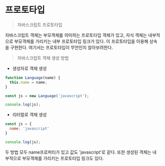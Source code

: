# 프로토타입

> 자바스크립트 프로토타입

자바스크립트 객체는 부모객체를 의미하는 프로토타입 객체가 있고, 자식 객체는 내부적으로 부모객체를 가리키는 내부 프로토타입 링크가 있다. 이 프로토타입을 이용해 상속을 구현한다. 여기서는 프로토타입이 무언인지 알아보려한다. 



> 자바스크립트 객체 생성 방법

* 생성자로 객체 생성

```javascript
function Language(name) {
  this.name = name;
}

const js = new Language('javascript');

console.log(js);

```



* 리터럴로 객체 생성

```javascript
const js = {
  name: 'javascript'
}

console.log(js);

```



두 방법 모두  name프로퍼티가 있고 값도 'javascript'로 같다. 또한 생성된 객체는 내부적으로 부모객체를 가리키는 프로토타입 링크도 있다.


